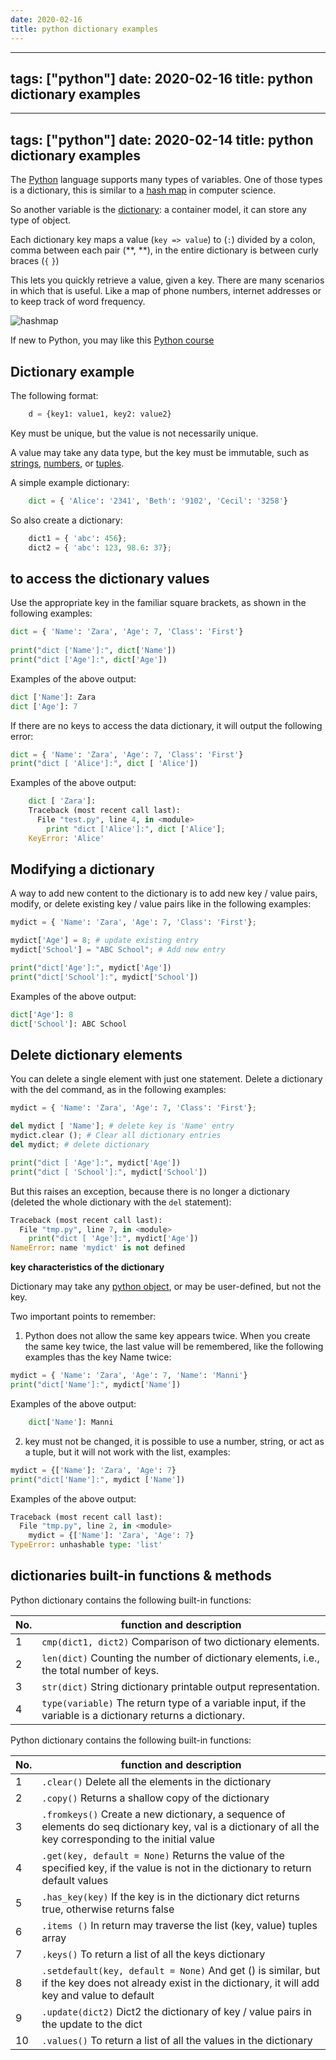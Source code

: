 ```yaml
---
date: 2020-02-16
title: python dictionary examples
---
```

---
tags: ["python"]
date: 2020-02-16
title: python dictionary examples
---
---
tags: ["python"]
date: 2020-02-14
title: python dictionary examples
---
The [Python](https://python.org) language supports many types of variables. One of those types is a dictionary, this is similar to a [hash map](https://en.wikipedia.org/wiki/Hash_table) in computer science.

So another variable is the [dictionary](https://pythonprogramminglanguage.com/dictionary/): a container model, it can store any type of object.

Each dictionary key maps a value (`key => value`) to (`:`) divided by a colon, comma between each pair (**, **), in the entire dictionary is between curly braces (`{` `}`) 

This lets you quickly retrieve a value, given a key. There are many scenarios in which that is useful. Like a map of phone numbers, internet addresses or to keep track of word frequency.

![hashmap](https://dev-to-uploads.s3.amazonaws.com/i/e39a80s35e1qptvxxo01.jpeg)

If new to Python, you may like this [Python course](https://gumroad.com/l/dcsp)

## Dictionary example

The following format:

```python
    d = {key1: value1, key2: value2}
```

Key must be unique, but the value is not necessarily unique.

A value may take any data type, but the key must be immutable, such as [strings](https://pythonbasics.org/strings/), [numbers](https://docs.python.org/2.4/lib/typesnumeric.html), or [tuples](https://pythonprogramminglanguage.com/tuples/).

A simple example dictionary:

```python
    dict = { 'Alice': '2341', 'Beth': '9102', 'Cecil': '3258'}
```
So also create a dictionary:
```python
    dict1 = { 'abc': 456};
    dict2 = { 'abc': 123, 98.6: 37};
```

## to access the dictionary values

Use the appropriate key in the familiar square brackets, as shown in the following examples:

```python
dict = { 'Name': 'Zara', 'Age': 7, 'Class': 'First'}
 
print("dict ['Name']:", dict['Name'])
print("dict ['Age']:", dict['Age'])
```

Examples of the above output:
```python
dict ['Name']: Zara
dict ['Age']: 7
```

If there are no keys to access the data dictionary, it will output the following error:
```python
dict = { 'Name': 'Zara', 'Age': 7, 'Class': 'First'}
print("dict [ 'Alice']:", dict [ 'Alice'])
```
Examples of the above output:
```python
    dict [ 'Zara']:
    Traceback (most recent call last):
      File "test.py", line 4, in <module>
        print "dict ['Alice']:", dict ['Alice'];
    KeyError: 'Alice'
```
## Modifying a dictionary

A way to add new content to the dictionary is to add new key / value pairs, modify, or delete existing key / value pairs like in the following examples:
```python
mydict = { 'Name': 'Zara', 'Age': 7, 'Class': 'First'};

mydict['Age'] = 8; # update existing entry                                                            
mydict['School'] = "ABC School"; # Add new entry                                                      

print("dict['Age']:", mydict['Age'])
print("dict['School']:", mydict['School'])
```

Examples of the above output:

```python
dict['Age']: 8
dict['School']: ABC School
```

## Delete dictionary elements

You can delete a single element with just one statement. Delete a dictionary with the del command, as in the following examples:

```python
mydict = { 'Name': 'Zara', 'Age': 7, 'Class': 'First'};

del mydict [ 'Name']; # delete key is 'Name' entry                                                    
mydict.clear (); # Clear all dictionary entries                                                       
del mydict; # delete dictionary                                                                       

print("dict [ 'Age']:", mydict['Age'])
print("dict [ 'School']:", mydict['School'])
```

But this raises an exception, because there is no longer a dictionary (deleted the whole dictionary with the `del` statement):

```python
Traceback (most recent call last):
  File "tmp.py", line 7, in <module>
    print("dict [ 'Age']:", mydict['Age'])
NameError: name 'mydict' is not defined
```

**key characteristics of the dictionary**

Dictionary may take any [python object](https://pythonbasics.org/class/), or may be user-defined, but not the key.

Two important points to remember:

1) Python does not allow the same key appears twice. When you create the same key twice, the last value will be remembered, like the following examples thas the key Name twice:

```python
mydict = { 'Name': 'Zara', 'Age': 7, 'Name': 'Manni'}
print("dict['Name']:", mydict['Name'])
```

Examples of the above output:

```python
    dict['Name']: Manni
```

2) key must not be changed, it is possible to use a number, string, or act as a tuple, but it will not work with the list, examples:

```python
mydict = {['Name']: 'Zara', 'Age': 7}
print("dict['Name']:", mydict ['Name'])
```

Examples of the above output:

```python
Traceback (most recent call last):
  File "tmp.py", line 2, in <module>
    mydict = {['Name']: 'Zara', 'Age': 7}
TypeError: unhashable type: 'list'
```

## dictionaries built-in functions & methods

Python dictionary contains the following built-in functions:

No. | function and description
--- | ---
1 | `cmp(dict1, dict2)` Comparison of two dictionary elements.
2 | `len(dict)` Counting the number of dictionary elements, i.e., the total number of keys.
3 | `str(dict)` String dictionary printable output representation.
4 | `type(variable)` The return type of a variable input, if the variable is a dictionary returns a dictionary.

Python dictionary contains the following built-in functions:

No. | function and description
--- | ---
1 | `.clear()` Delete all the elements in the dictionary
2 | `.copy()` Returns a shallow copy of the dictionary
3 | `.fromkeys()` Create a new dictionary, a sequence of elements do seq dictionary key, val is a dictionary of all the key corresponding to the initial value
4 | `.get(key, default = None)` Returns the value of the specified key, if the value is not in the dictionary to return default values
5 | `.has_key(key)` If the key is in the dictionary dict returns true, otherwise returns false
6 | `.items ()` In return may traverse the list (key, value) tuples array
7 | `.keys()` To return a list of all the keys dictionary
8 | `.setdefault(key, default = None)` And get () is similar, but if the key does not already exist in the dictionary, it will add key and value to default
9 | `.update(dict2)` Dict2 the dictionary of key / value pairs in the update to the dict
10 | `.values​()` To return a list of all the values ​​in the dictionary


